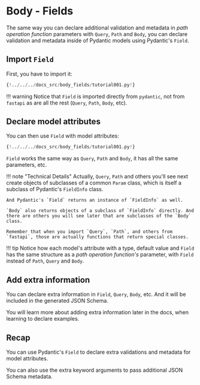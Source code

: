 # Body - Fields

The same way you can declare additional validation and metadata in *path operation function* parameters with `Query`, `Path` and `Body`, you can declare validation and metadata inside of Pydantic models using Pydantic's `Field`.

## Import `Field`

First, you have to import it:

```Python hl_lines="2"
{!../../../docs_src/body_fields/tutorial001.py!}
```

!!! warning
    Notice that `Field` is imported directly from `pydantic`, not from `fastapi` as are all the rest (`Query`, `Path`, `Body`, etc).

## Declare model attributes

You can then use `Field` with model attributes:

```Python hl_lines="9 10"
{!../../../docs_src/body_fields/tutorial001.py!}
```

`Field` works the same way as `Query`, `Path` and `Body`, it has all the same parameters, etc.

!!! note "Technical Details"
    Actually, `Query`, `Path` and others you'll see next create objects of subclasses of a common `Param` class, which is itself a subclass of Pydantic's `FieldInfo` class.

    And Pydantic's `Field` returns an instance of `FieldInfo` as well.

    `Body` also returns objects of a subclass of `FieldInfo` directly. And there are others you will see later that are subclasses of the `Body` class.

    Remember that when you import `Query`, `Path`, and others from `fastapi`, those are actually functions that return special classes.

!!! tip
    Notice how each model's attribute with a type, default value and `Field` has the same structure as a *path operation function's* parameter, with `Field` instead of `Path`, `Query` and `Body`.

## Add extra information

You can declare extra information in `Field`, `Query`, `Body`, etc. And it will be included in the generated JSON Schema.

You will learn more about adding extra information later in the docs, when learning to declare examples.

## Recap

You can use Pydantic's `Field` to declare extra validations and metadata for model attributes.

You can also use the extra keyword arguments to pass additional JSON Schema metadata.
